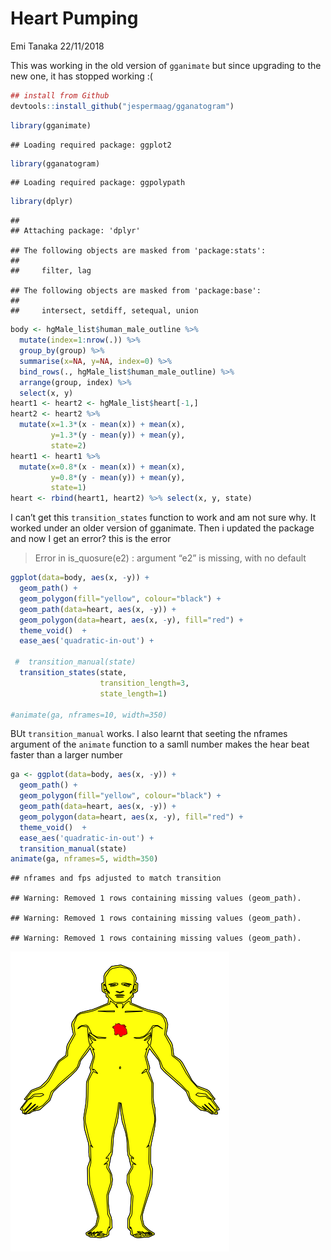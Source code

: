 Heart Pumping
================
Emi Tanaka
22/11/2018

This was working in the old version of `gganimate` but since upgrading
to the new one, it has stopped working :(

``` r
## install from Github
devtools::install_github("jespermaag/gganatogram")
```

``` r
library(gganimate)
```

    ## Loading required package: ggplot2

``` r
library(gganatogram)
```

    ## Loading required package: ggpolypath

``` r
library(dplyr)
```

    ## 
    ## Attaching package: 'dplyr'

    ## The following objects are masked from 'package:stats':
    ## 
    ##     filter, lag

    ## The following objects are masked from 'package:base':
    ## 
    ##     intersect, setdiff, setequal, union

``` r
body <- hgMale_list$human_male_outline %>% 
  mutate(index=1:nrow(.)) %>%
  group_by(group) %>%
  summarise(x=NA, y=NA, index=0) %>%
  bind_rows(., hgMale_list$human_male_outline) %>% 
  arrange(group, index) %>% 
  select(x, y)
heart1 <- heart2 <- hgMale_list$heart[-1,]
heart2 <- heart2 %>% 
  mutate(x=1.3*(x - mean(x)) + mean(x),
         y=1.3*(y - mean(y)) + mean(y),
         state=2)
heart1 <- heart1 %>% 
  mutate(x=0.8*(x - mean(x)) + mean(x),
         y=0.8*(y - mean(y)) + mean(y),
         state=1)
heart <- rbind(heart1, heart2) %>% select(x, y, state)
```

I can’t get this `transition_states` function to work and am not sure
why. It worked under an older version of gganimate. Then i updated the
package and now I get an error? this is the error

> Error in is\_quosure(e2) : argument “e2” is missing, with no default

``` r
ggplot(data=body, aes(x, -y)) +
  geom_path() +
  geom_polygon(fill="yellow", colour="black") +
  geom_path(data=heart, aes(x, -y)) + 
  geom_polygon(data=heart, aes(x, -y), fill="red") + 
  theme_void()  +
  ease_aes('quadratic-in-out') +
  
 #  transition_manual(state) 
  transition_states(state,
                    transition_length=3,
                    state_length=1) 

#animate(ga, nframes=10, width=350)  
```

BUt `transition_manual` works. I also learnt that seeting the nframes
argument of the `animate` function to a samll number makes the hear beat
faster than a larger number

``` r
ga <- ggplot(data=body, aes(x, -y)) +
  geom_path() +
  geom_polygon(fill="yellow", colour="black") +
  geom_path(data=heart, aes(x, -y)) + 
  geom_polygon(data=heart, aes(x, -y), fill="red") + 
  theme_void()  +
  ease_aes('quadratic-in-out') +
  transition_manual(state) 
animate(ga, nframes=5, width=350)  
```

    ## nframes and fps adjusted to match transition

    ## Warning: Removed 1 rows containing missing values (geom_path).
    
    ## Warning: Removed 1 rows containing missing values (geom_path).
    
    ## Warning: Removed 1 rows containing missing values (geom_path).

![](example_heart_pumping_files/figure-gfm/transition_manual-1.gif)<!-- -->
